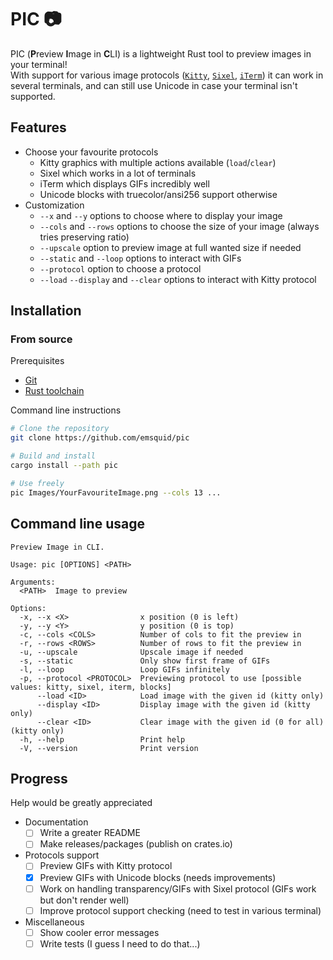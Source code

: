 # PIC 📷

PIC (**P**review **I**mage in **C**LI) is a lightweight Rust tool to preview images in your terminal!
<br>
With support for various image protocols ([`Kitty`](https://sw.kovidgoyal.net/kitty/graphics-protocol/), [`Sixel`](https://saitoha.github.io/libsixel/), [`iTerm`](https://iterm2.com/documentation-images.html)) it can work in several terminals, and can still use Unicode in case your terminal isn't supported.

## Features

- Choose your favourite protocols
    * Kitty graphics with multiple actions available (`load`/`clear`)
    * Sixel which works in a lot of terminals
    * iTerm which displays GIFs incredibly well
    * Unicode blocks with truecolor/ansi256 support otherwise
- Customization
    * `--x` and `--y` options to choose where to display your image
    * `--cols` and `--rows` options to choose the size of your image (always tries preserving ratio)
    * `--upscale` option to preview image at full wanted size if needed
    * `--static` and `--loop` options to interact with GIFs
    * `--protocol` option to choose a protocol
    * `--load` `--display` and `--clear` options to interact with Kitty protocol

## Installation

### From source

Prerequisites
- [Git](https://git-scm.com/downloads)
- [Rust toolchain](https://www.rust-lang.org/tools/install)

Command line instructions
```bash
# Clone the repository
git clone https://github.com/emsquid/pic

# Build and install
cargo install --path pic

# Use freely
pic Images/YourFavouriteImage.png --cols 13 ...
```

## Command line usage

```
Preview Image in CLI.

Usage: pic [OPTIONS] <PATH>

Arguments:
  <PATH>  Image to preview

Options:
  -x, --x <X>                x position (0 is left)
  -y, --y <Y>                y position (0 is top)
  -c, --cols <COLS>          Number of cols to fit the preview in
  -r, --rows <ROWS>          Number of rows to fit the preview in
  -u, --upscale              Upscale image if needed
  -s, --static               Only show first frame of GIFs
  -l, --loop                 Loop GIFs infinitely
  -p, --protocol <PROTOCOL>  Previewing protocol to use [possible values: kitty, sixel, iterm, blocks]
      --load <ID>            Load image with the given id (kitty only)
      --display <ID>         Display image with the given id (kitty only)
      --clear <ID>           Clear image with the given id (0 for all) (kitty only)
  -h, --help                 Print help
  -V, --version              Print version
```

## Progress

Help would be greatly appreciated

- Documentation
    * [ ] Write a greater README
    * [ ] Make releases/packages (publish on crates.io)
- Protocols support
    * [ ] Preview GIFs with Kitty protocol
    * [x] Preview GIFs with Unicode blocks (needs improvements)
    * [ ] Work on handling transparency/GIFs with Sixel protocol (GIFs work but don't render well)
    * [ ] Improve protocol support checking (need to test in various terminal)
- Miscellaneous
    * [ ] Show cooler error messages
    * [ ] Write tests (I guess I need to do that...)
